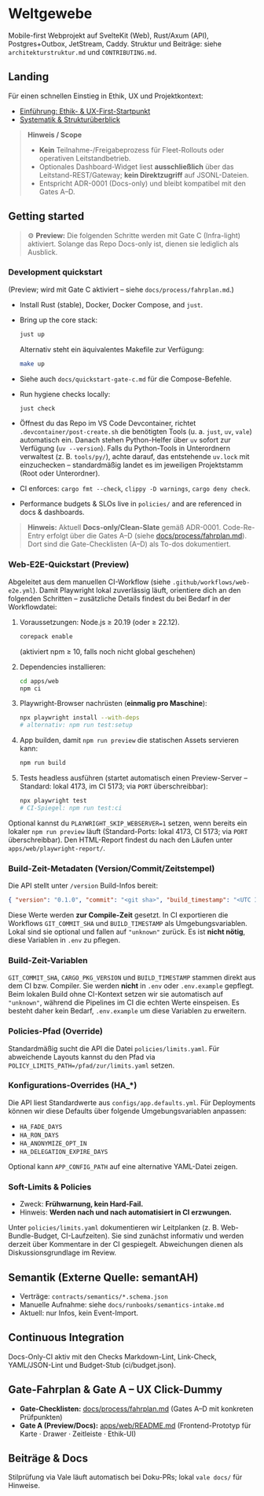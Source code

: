<!-- Repo ist aktuell Docs-only. Befehle für spätere Gates sind unten als Vorschau markiert. -->
<!-- Docs-only (ADR-0001 Clean-Slate) • Re-Entry via Gates A–D -->
# Weltgewebe

Mobile-first Webprojekt auf SvelteKit (Web), Rust/Axum (API), Postgres+Outbox, JetStream, Caddy.
Struktur und Beiträge: siehe `architekturstruktur.md` und `CONTRIBUTING.md`.

## Landing

Für einen schnellen Einstieg in Ethik, UX und Projektkontext:

- [Einführung: Ethik- & UX-First-Startpunkt](docs/overview/inhalt.md)
- [Systematik & Strukturüberblick](docs/overview/zusammenstellung.md)

> **Hinweis / Scope**
>
> - **Kein** Teilnahme-/Freigabeprozess für Fleet-Rollouts oder operativen Leitstandbetrieb.
> - Optionales Dashboard-Widget liest **ausschließlich** über das Leitstand-REST/Gateway;
>   **kein Direktzugriff** auf JSONL-Dateien.
> - Entspricht ADR-0001 (Docs-only) und bleibt kompatibel mit den Gates A–D.
>

## Getting started

> ⚙️ **Preview:** Die folgenden Schritte werden mit Gate C (Infra-light) aktiviert.
> Solange das Repo Docs-only ist, dienen sie lediglich als Ausblick.

### Development quickstart

(Preview; wird mit Gate C aktiviert – siehe `docs/process/fahrplan.md`.)

- Install Rust (stable), Docker, Docker Compose, and `just`.
- Bring up the core stack:

  ```bash
  just up
  ```

  Alternativ steht ein äquivalentes Makefile zur Verfügung:

  ```bash
  make up
  ```

- Siehe auch `docs/quickstart-gate-c.md` für die Compose-Befehle.

- Run hygiene checks locally:

  ```bash
  just check
  ```

- Öffnest du das Repo im VS Code Devcontainer, richtet `.devcontainer/post-create.sh`
  die benötigten Tools (u. a. `just`, `uv`, `vale`) automatisch ein. Danach stehen
  Python-Helfer über `uv` sofort zur Verfügung (`uv --version`).
  Falls du Python-Tools in Unterordnern verwaltest (z. B. `tools/py/`), achte darauf,
  das entstehende `uv.lock` mit einzuchecken – standardmäßig landet es im jeweiligen
  Projektstamm (Root oder Unterordner).

- CI enforces: `cargo fmt --check`, `clippy -D warnings`, `cargo deny check`.
- Performance budgets & SLOs live in `policies/` and are referenced in docs & dashboards.

> **Hinweis:** Aktuell **Docs-only/Clean-Slate** gemäß ADR-0001.
> Code-Re-Entry erfolgt über die Gates A–D (siehe
> [docs/process/fahrplan.md](docs/process/fahrplan.md)). Dort sind die Gate-Checklisten (A–D) als
> To-dos dokumentiert.

### Web-E2E-Quickstart (Preview)

Abgeleitet aus dem manuellen CI-Workflow (siehe `.github/workflows/web-e2e.yml`).
Damit Playwright lokal zuverlässig läuft, orientiere dich an den folgenden
Schritten – zusätzliche Details findest du bei Bedarf in der Workflowdatei:

1. Voraussetzungen: Node.js ≥ 20.19 (oder ≥ 22.12).

    ```bash
    corepack enable
    ```

    (aktiviert npm ≥ 10, falls noch nicht global geschehen)
2. Dependencies installieren:

    ```bash
    cd apps/web
    npm ci
    ```

3. Playwright-Browser nachrüsten (**einmalig pro Maschine**):

    ```bash
    npx playwright install --with-deps
    # alternativ: npm run test:setup
    ```

4. App builden, damit `npm run preview` die statischen Assets servieren kann:

    ```bash
    npm run build
    ```

5. Tests headless ausführen (startet automatisch einen Preview-Server – Standard:
   lokal 4173, im CI 5173; via `PORT` überschreibbar):

    ```bash
    npx playwright test
    # CI-Spiegel: npm run test:ci
    ```

Optional kannst du `PLAYWRIGHT_SKIP_WEBSERVER=1` setzen, wenn bereits ein lokaler
`npm run preview` läuft (Standard-Ports: lokal 4173, CI 5173; via `PORT` überschreibbar).
Den HTML-Report findest du nach den Läufen unter `apps/web/playwright-report/`.

### Build-Zeit-Metadaten (Version/Commit/Zeitstempel)

Die API stellt unter `/version` Build-Infos bereit:

```json
{ "version": "0.1.0", "commit": "<git sha>", "build_timestamp": "<UTC ISO8601>" }
```

Diese Werte werden **zur Compile-Zeit** gesetzt. In CI exportieren die Workflows
`GIT_COMMIT_SHA` und `BUILD_TIMESTAMP` als Umgebungsvariablen. Lokal sind sie optional
und fallen auf `"unknown"` zurück. Es ist **nicht nötig**, diese Variablen in `.env` zu pflegen.

### Build-Zeit-Variablen

`GIT_COMMIT_SHA`, `CARGO_PKG_VERSION` und `BUILD_TIMESTAMP` stammen direkt aus dem
CI bzw. Compiler. Sie werden **nicht** in `.env` oder `.env.example` gepflegt.
Beim lokalen Build ohne CI-Kontext setzen wir sie automatisch auf `"unknown"`,
während die Pipelines im CI die echten Werte einspeisen. Es besteht daher kein
Bedarf, `.env.example` um diese Variablen zu erweitern.

### Policies-Pfad (Override)

Standardmäßig sucht die API die Datei `policies/limits.yaml`. Für abweichende Layouts
kannst du den Pfad via `POLICY_LIMITS_PATH=/pfad/zur/limits.yaml` setzen.

### Konfigurations-Overrides (HA_*)

Die API liest Standardwerte aus `configs/app.defaults.yml`. Für Deployments können
wir diese Defaults über folgende Umgebungsvariablen anpassen:

- `HA_FADE_DAYS`
- `HA_RON_DAYS`
- `HA_ANONYMIZE_OPT_IN`
- `HA_DELEGATION_EXPIRE_DAYS`

Optional kann `APP_CONFIG_PATH` auf eine alternative YAML-Datei zeigen.

### Soft-Limits & Policies

- Zweck: **Frühwarnung, kein Hard-Fail.**
- Hinweis: **Werden nach und nach automatisiert in CI erzwungen.**

Unter `policies/limits.yaml` dokumentieren wir Leitplanken (z. B. Web-Bundle-Budget,
CI-Laufzeiten). Sie sind zunächst informativ und werden derzeit über Kommentare in der
CI gespiegelt. Abweichungen dienen als Diskussionsgrundlage im Review.

## Semantik (Externe Quelle: semantAH)

- Verträge: `contracts/semantics/*.schema.json`
- Manuelle Aufnahme: siehe `docs/runbooks/semantics-intake.md`
- Aktuell: nur Infos, kein Event-Import.

## Continuous Integration

Docs-Only-CI aktiv mit den Checks Markdown-Lint, Link-Check,
YAML/JSON-Lint und Budget-Stub (ci/budget.json).

## Gate-Fahrplan & Gate A – UX Click-Dummy

- **Gate-Checklisten:**
  [docs/process/fahrplan.md](docs/process/fahrplan.md) (Gates A–D mit konkreten Prüfpunkten)
- **Gate A (Preview/Docs):**
  [apps/web/README.md](apps/web/README.md) (Frontend-Prototyp für Karte · Drawer ·
  Zeitleiste · Ethik-UI)

## Beiträge & Docs

Stilprüfung via Vale läuft automatisch bei Doku-PRs; lokal `vale docs/` für Hinweise.
